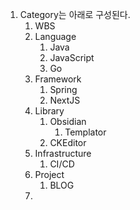 1. Category는 아래로 구성된다.
	1. WBS
	2. Language
		1. Java
		2. JavaScript
		3. Go
	3. Framework
		1. Spring
		2. NextJS
	4. Library
		1. Obsidian
			1. Templator
		2. CKEditor
	5. Infrastructure
		1. CI/CD
	6. Project
		1. BLOG
	7. 
